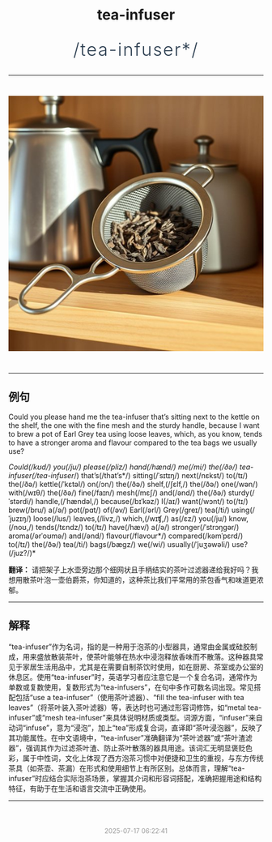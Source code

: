<div align="center">

# tea-infuser

<div style="margin: 30px 0;">
<h1 style="font-size: 2.5em; font-weight: 300; letter-spacing: 2px; margin: 0; color: #2c3e50;">
/tea-infuser*/
</h1>
</div>

</div>

---

<div align="center" style="margin: 40px 0;">

![tea-infuser](images/tea-infuser.png)

</div>

---

## 例句

Could you please hand me the tea-infuser that’s sitting next to the kettle on the shelf, the one with the fine mesh and the sturdy handle, because I want to brew a pot of Earl Grey tea using loose leaves, which, as you know, tends to have a stronger aroma and flavour compared to the tea bags we usually use?

*Could(/kʊd/) you(/ju/) please(/pliz/) hand(/hænd/) me(/mi/) the(/ðə/) tea-infuser(/tea-infuser*/) that’s(/that’s*/) sitting(/ˈsɪtɪŋ/) next(/nɛkst/) to(/tɪ/) the(/ðə/) kettle(/ˈkɛtəl/) on(/ɔn/) the(/ðə/) shelf,(/ʃɛlf,/) the(/ðə/) one(/wən/) with(/wɪθ/) the(/ðə/) fine(/faɪn/) mesh(/mɛʃ/) and(/ənd/) the(/ðə/) sturdy(/ˈstərdi/) handle,(/ˈhændəl,/) because(/bɪˈkəz/) I(/aɪ/) want(/wɔnt/) to(/tɪ/) brew(/bru/) a(/ə/) pot(/pɑt/) of(/əv/) Earl(/ərl/) Grey(/greɪ/) tea(/ti/) using(/ˈjuzɪŋ/) loose(/lus/) leaves,(/livz,/) which,(/wɪʧ,/) as(/ɛz/) you(/ju/) know,(/noʊ,/) tends(/tɛndz/) to(/tɪ/) have(/hæv/) a(/ə/) stronger(/ˈstrɔŋgər/) aroma(/ərˈoʊmə/) and(/ənd/) flavour(/flavour*/) compared(/kəmˈpɛrd/) to(/tɪ/) the(/ðə/) tea(/ti/) bags(/bægz/) we(/wi/) usually(/ˈjuʒəwəli/) use?(/juz?/)*

**翻译：** 请把架子上水壶旁边那个细网状且手柄结实的茶叶过滤器递给我好吗？我想用散茶叶泡一壶伯爵茶，你知道的，这种茶比我们平常用的茶包香气和味道更浓郁。

---

## 解释

“tea-infuser”作为名词，指的是一种用于泡茶的小型器具，通常由金属或硅胶制成，用来盛放散装茶叶，使茶叶能够在热水中浸泡释放香味而不散落。这种器具常见于家居生活用品中，尤其是在需要自制茶饮时使用，如在厨房、茶室或办公室的休息区。使用“tea-infuser”时，英语学习者应注意它是一个复合名词，通常作为单数或复数使用，复数形式为“tea-infusers”，在句中多作可数名词出现。常见搭配包括“use a tea-infuser”（使用茶叶滤器）、“fill the tea-infuser with tea leaves”（将茶叶装入茶叶滤器）等，表达时也可通过形容词修饰，如“metal tea-infuser”或“mesh tea-infuser”来具体说明材质或类型。词源方面，“infuser”来自动词“infuse”，意为“浸泡”，加上“tea”形成复合词，直译即“茶叶浸泡器”，反映了其功能属性。在中文语境中，“tea-infuser”准确翻译为“茶叶滤器”或“茶叶渣滤器”，强调其作为过滤茶叶渣、防止茶叶散落的器具用途。该词汇无明显褒贬色彩，属于中性词，文化上体现了西方泡茶习惯中对便捷和卫生的重视，与东方传统茶具（如茶壶、茶漏）在形式和使用细节上有所区别。总体而言，理解“tea-infuser”时应结合实际泡茶场景，掌握其介词和形容词搭配，准确把握用途和结构特征，有助于在生活和语言交流中正确使用。


---

<div align="center" style="margin-top: 50px;">
<small style="color: #999; font-size: 0.9em;">2025-07-17 06:22:41</small>
</div>
